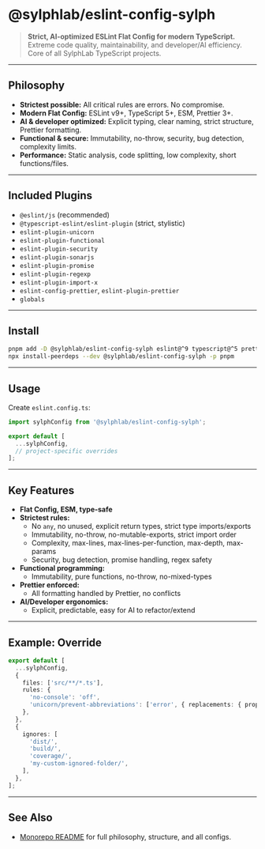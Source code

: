 # @sylphlab/eslint-config-sylph

> **Strict, AI-optimized ESLint Flat Config for modern TypeScript.**
> Extreme code quality, maintainability, and developer/AI efficiency.
> Core of all SylphLab TypeScript projects.

---

## Philosophy

- **Strictest possible:** All critical rules are errors. No compromise.
- **Modern Flat Config:** ESLint v9+, TypeScript 5+, ESM, Prettier 3+.
- **AI & developer optimized:** Explicit typing, clear naming, strict structure, Prettier formatting.
- **Functional & secure:** Immutability, no-throw, security, bug detection, complexity limits.
- **Performance:** Static analysis, code splitting, low complexity, short functions/files.

---

## Included Plugins

- `@eslint/js` (recommended)
- `@typescript-eslint/eslint-plugin` (strict, stylistic)
- `eslint-plugin-unicorn`
- `eslint-plugin-functional`
- `eslint-plugin-security`
- `eslint-plugin-sonarjs`
- `eslint-plugin-promise`
- `eslint-plugin-regexp`
- `eslint-plugin-import-x`
- `eslint-config-prettier`, `eslint-plugin-prettier`
- `globals`

---

## Install

```bash
pnpm add -D @sylphlab/eslint-config-sylph eslint@^9 typescript@^5 prettier@^3
npx install-peerdeps --dev @sylphlab/eslint-config-sylph -p pnpm
```

---

## Usage

Create `eslint.config.ts`:

```typescript
import sylphConfig from '@sylphlab/eslint-config-sylph';

export default [
  ...sylphConfig,
  // project-specific overrides
];
```

---

## Key Features

- **Flat Config, ESM, type-safe**
- **Strictest rules:**
  - No `any`, no unused, explicit return types, strict type imports/exports
  - Immutability, no-throw, no-mutable-exports, strict import order
  - Complexity, max-lines, max-lines-per-function, max-depth, max-params
  - Security, bug detection, promise handling, regex safety
- **Functional programming:**
  - Immutability, pure functions, no-throw, no-mixed-types
- **Prettier enforced:**
  - All formatting handled by Prettier, no conflicts
- **AI/Developer ergonomics:**
  - Explicit, predictable, easy for AI to refactor/extend

---

## Example: Override

```typescript
export default [
  ...sylphConfig,
  {
    files: ['src/**/*.ts'],
    rules: {
      'no-console': 'off',
      'unicorn/prevent-abbreviations': ['error', { replacements: { props: false, ref: false } }],
    },
  },
  {
    ignores: [
      'dist/',
      'build/',
      'coverage/',
      'my-custom-ignored-folder/',
    ],
  },
];
```

---

## See Also

- [Monorepo README](../../README.md) for full philosophy, structure, and all configs.
